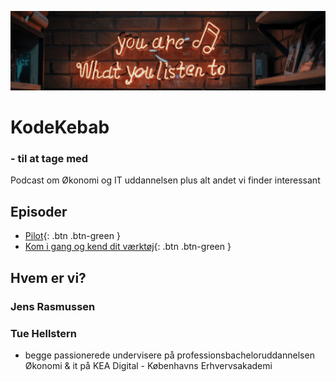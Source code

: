 ![](./image/podcast.jpg)
# KodeKebab
### - til at tage med
Podcast om Økonomi og IT uddannelsen plus alt andet vi finder interessant

## Episoder
- <span class="fs-1">[Pilot](./pilot/README.md){: .btn .btn-green }</span>
- <span class="fs-1">[Kom i gang og kend dit værktøj](./epsiode_1/README.md){: .btn .btn-green }</span>

## Hvem er vi?

### Jens Rasmussen
### Tue Hellstern
- begge passionerede undervisere på professionsbacheloruddannelsen Økonomi & it på KEA Digital - Københavns Erhvervsakademi
